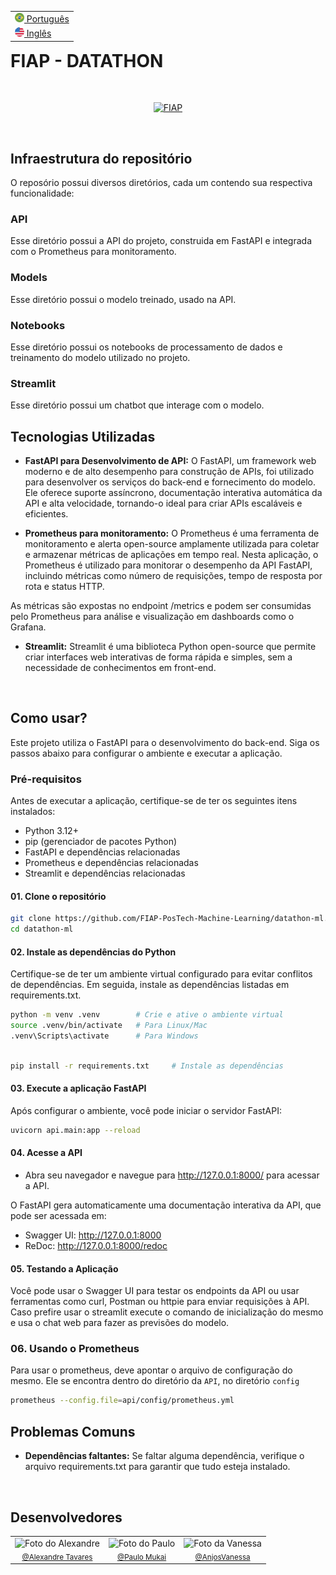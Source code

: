 <table align="right">
 <tr><td><a href="README_PTBR.md"><img src="imgs/brazil.png" height="15"> Português</a></td></tr>
 <tr><td><a href="README.md"><img src="imgs/united-states.png" height="15"> Inglês</a></td></tr>
</table>

# **FIAP - DATATHON**

<br/>
<p align="center">
  <a href="https://www.fiap.com.br/"><img src="https://upload.wikimedia.org/wikipedia/commons/d/d4/Fiap-logo-novo.jpg" width="300" alt="FIAP"></a>
</p>
<br>

## **Infraestrutura do repositório**

O reposório possui diversos diretórios, cada um contendo sua respectiva funcionalidade:

### **API**

Esse diretório possui a API do projeto, construida em FastAPI e integrada com o Prometheus para monitoramento.

### **Models**

Esse diretório possui o modelo treinado, usado na API.

### **Notebooks**

Esse diretório possui os notebooks de processamento de dados e treinamento do modelo utilizado no projeto.

### **Streamlit**

Esse diretório possui um chatbot que interage com o modelo.

## **Tecnologias Utilizadas**

- **FastAPI para Desenvolvimento de API:** O FastAPI, um framework web moderno e de alto desempenho para construção de APIs, foi utilizado para desenvolver os serviços do back-end e fornecimento do modelo. Ele oferece suporte assíncrono, documentação interativa automática da API e alta velocidade, tornando-o ideal para criar APIs escaláveis e eficientes.

- **Prometheus para monitoramento:** O Prometheus é uma ferramenta de monitoramento e alerta open-source amplamente utilizada para coletar e armazenar métricas de aplicações em tempo real. Nesta aplicação, o Prometheus é utilizado para monitorar o desempenho da API FastAPI, incluindo métricas como número de requisições, tempo de resposta por rota e status HTTP.

As métricas são expostas no endpoint /metrics e podem ser consumidas pelo Prometheus para análise e visualização em dashboards como o Grafana.

- **Streamlit:** Streamlit é uma biblioteca Python open-source que permite criar interfaces web interativas de forma rápida e simples, sem a necessidade de conhecimentos em front-end.

<br>

## **Como usar?**

Este projeto utiliza o FastAPI para o desenvolvimento do back-end. Siga os passos abaixo para configurar o ambiente e executar a aplicação.

### **Pré-requisitos**
Antes de executar a aplicação, certifique-se de ter os seguintes itens instalados:

- Python 3.12+
- pip (gerenciador de pacotes Python)
- FastAPI e dependências relacionadas
- Prometheus e dependências relacionadas
- Streamlit e dependências relacionadas
  
#### **01. Clone o repositório**

```bash
git clone https://github.com/FIAP-PosTech-Machine-Learning/datathon-ml.git
cd datathon-ml
```

#### **02. Instale as dependências do Python**
Certifique-se de ter um ambiente virtual configurado para evitar conflitos de dependências. Em seguida, instale as dependências listadas em requirements.txt.
```bash
python -m venv .venv        # Crie e ative o ambiente virtual
source .venv/bin/activate   # Para Linux/Mac
.venv\Scripts\activate      # Para Windows
```

```bash

pip install -r requirements.txt     # Instale as dependências
```

#### **03. Execute a aplicação FastAPI**
Após configurar o ambiente, você pode iniciar o servidor FastAPI:
```bash
uvicorn api.main:app --reload
```

#### **04. Acesse a API**

- Abra seu navegador e navegue para http://127.0.0.1:8000/ para acessar a API.

O FastAPI gera automaticamente uma documentação interativa da API, que pode ser acessada em:
- Swagger UI: http://127.0.0.1:8000
- ReDoc: http://127.0.0.1:8000/redoc

#### **05. Testando a Aplicação**

Você pode usar o Swagger UI para testar os endpoints da API ou usar ferramentas como curl, Postman ou httpie para enviar requisições à API. Caso prefire usar o streamlit execute o comando de inicialização do mesmo e usa o chat web para fazer as previsões do modelo.

### **06. Usando o Prometheus**

Para usar o prometheus, deve apontar o arquivo de configuração do mesmo. Ele se encontra dentro do diretório da `API`, no diretório `config`
```bash
prometheus --config.file=api/config/prometheus.yml
```


## Problemas Comuns
- **Dependências faltantes:** Se faltar alguma dependência, verifique o arquivo requirements.txt para garantir que tudo esteja instalado.
<br>

## **Desenvolvedores**

<table border="0" align="center">
  <tr>
  <td align="center">
      <img src="https://avatars.githubusercontent.com/u/71346377?v=4" width="160px" alt="Foto do Alexandre"/><br>
      <sub>
        <a href="https://www.github.com/alexandre-tvrs">@Alexandre Tavares</a>
      </sub>
    </td>
    <td align="center">
      <img src="https://avatars.githubusercontent.com/u/160500127?v=4" width="160px" alt="Foto do Paulo"/><br>
      <sub>
        <a href="https://github.com/PauloMukai">@Paulo Mukai</a>
      </sub>
    </td>
    </td>
        <td align="center">
      <img src="https://avatars.githubusercontent.com/u/160500128?v=4" width="160px" alt="Foto da Vanessa"/><br>
      <sub>
        <a href="https://github.com/AnjosVanessa">@AnjosVanessa</a>
      </sub>
    </td>
  </tr>
</table>